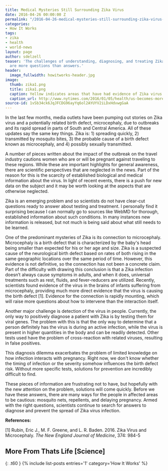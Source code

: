 ```yaml
---
title: Medical Mysteries Still Surrounding Zika Virus
date: 2016-04-26 00:00:00 Z
permalink: "/2016-04-26-medical-mysteries-still-surrounding-zika-virus-sdelzell/"
categories:
- How It Works
tags:
- zika
- health
- world-news
layout: page
author: sdelzell
teaser: 'The challenges of understanding, diagnosing, and treating Zika virus: there
  are more questions than answers.'
header:
  image_fullwidth: howitworks-header.jpg
image:
  thumb: zika1.png
  title: zika1.png
  caption: Yellow indicates areas that have had evidence of Zika virus infection.
  caption_url: http://www.nytimes.com/2016/01/05/health/us-becomes-more-vulnerable-to-tropical-diseases-like-zika.html
source-id: 1vSb34ck6JqJFCDG96ayYq6ol2AYUYV2iLDxHdvwgGaA
---
```


In the last few months, media outlets have been pumping out stories on Zika virus and a potentially related birth defect, microcephaly, due to outbreaks and its rapid spread in parts of South and Central America. All of these updates say the same key things. Zika is: 1) spreading quickly, 2) transmitted by mosquito bites, 3) the probable cause of a birth defect known as microcephaly, and 4) possibly sexually transmitted. 

A number of pieces written about the impact of the outbreak on the travel industry cautions women who are or will be pregnant against traveling to these regions. While these are important highlights for general awareness, there are scientific perspectives that are neglected in the news. Part of the reason for this is the scarcity of established biological and medical information about the virus. In light of recent events, there is a push for new data on the subject and it may be worth looking at the aspects that are otherwise neglected. 

Zika is an emerging problem and so scientists do not have clear-cut questions ready to answer about testing and treatment. I personally find it surprising because I can normally go to sources like WebMD for thorough, established information about such conditions. In many instances new information is released, but not much is being said about what still needs to be learned. 

One of the predominant mysteries of Zika is its connection to microcephaly. Microcephaly is a birth defect that is characterized by the baby's head being smaller than expected for his or her age and size. Zika is a suspected cause of the neurological birth defect based on rates of both rising in the same geographic locations over the same period of time. However, this evidence is not definitive, so the connection has not been a concrete claim. Part of the difficulty with drawing this conclusion is that a Zika infection doesn’t always cause symptoms in adults, and when it does, universal treatments such as rest, fluids, and fever-reducers are utilized. Recently, scientists found evidence of the virus in the brains of infants suffering from microcephaly, providing much more direct evidence that the virus is causing the birth defect [1]. Evidence for the connection is rapidly mounting, which will raise more questions about how to intervene than the interaction itself.  

Another major challenge is detection of the virus in people. Currently, the only way to positively diagnose a patient with Zika is by testing them for viral genes. The problem with this is that the only way to determine that a person definitely has the virus is during an active infection, while the virus is present in higher quantities in the body and can be readily detected. Other tests used have the problem of cross-reaction with related viruses, resulting in false positives.

This diagnosis dilemma exacerbates the problem of limited knowledge on how infection interacts with pregnancy. Right now, we don't know whether the timing of infection or the severity somehow influences the birth defect risk. Without more specific tests, solutions for prevention are incredibly difficult to find. 

These pieces of information are frustrating not to have, but hopefully with the new attention on the problem, solutions will come quickly. Before we have these answers, there are many ways for the people in affected areas to be cautious: mosquito nets, repellents, and delaying pregnancy. Armed with the right questions, scientists continue to search for answers to diagnose and prevent the spread of Zika virus infection. 

**References:**

[1] Rubin, Eric J., M. F. Greene, and L. R. Baden. 2016. Zika Virus and Microcephaly. *The New England Journal of Medicine*, 374: 984-5

## More From Thats Life [Science]
{: .t60 }
{% include list-posts entries='1' category='How It Works' %}

